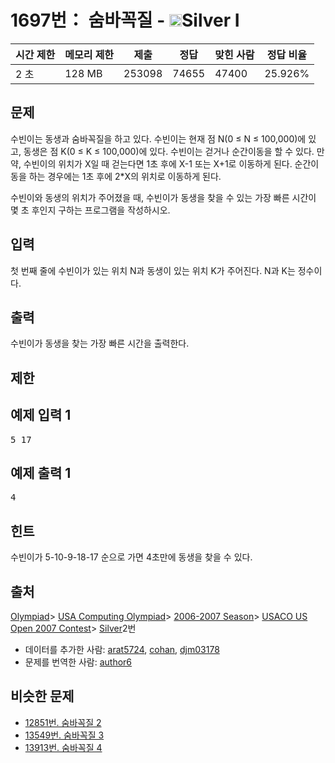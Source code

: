 # 1697번： 숨바꼭질 - <img src="https://static.solved.ac/tier_small/10.svg" style="height:20px" />Silver I


| 시간 제한 | 메모리 제한 | 제출 | 정답 | 맞힌 사람 | 정답 비율 |
| --- | --- | --- | --- | --- | --- |
| 2 초 | 128 MB | 253098 | 74655 | 47400 | 25.926% |


## 문제


수빈이는 동생과 숨바꼭질을 하고 있다. 수빈이는 현재 점 N(0 ≤ N ≤ 100,000)에 있고, 동생은 점 K(0 ≤ K ≤ 100,000)에 있다. 수빈이는 걷거나 순간이동을 할 수 있다. 만약, 수빈이의 위치가 X일 때 걷는다면 1초 후에 X-1 또는 X+1로 이동하게 된다. 순간이동을 하는 경우에는 1초 후에 2*X의 위치로 이동하게 된다.

수빈이와 동생의 위치가 주어졌을 때, 수빈이가 동생을 찾을 수 있는 가장 빠른 시간이 몇 초 후인지 구하는 프로그램을 작성하시오.




## 입력


첫 번째 줄에 수빈이가 있는 위치 N과 동생이 있는 위치 K가 주어진다. N과 K는 정수이다.




## 출력


수빈이가 동생을 찾는 가장 빠른 시간을 출력한다.




## 제한




## 예제 입력 1


<pre>5 17
</pre>


## 예제 출력 1


<pre>4
</pre>




## 힌트


수빈이가 5-10-9-18-17 순으로 가면 4초만에 동생을 찾을 수 있다.





## 출처


[Olympiad](/category/2)> [USA Computing Olympiad](/category/106)> [2006-2007 Season](/category/155)> [USACO US Open 2007 Contest](/category/162)> [Silver](/category/detail/710)2번
- 데이터를 추가한 사람: [arat5724](/user/arat5724), [cohan](/user/cohan), [djm03178](/user/djm03178)
- 문제를 번역한 사람: [author6](/user/author6)



## 비슷한 문제


- [12851번. 숨바꼭질 2](/problem/12851)
- [13549번. 숨바꼭질 3](/problem/13549)
- [13913번. 숨바꼭질 4](/problem/13913)




